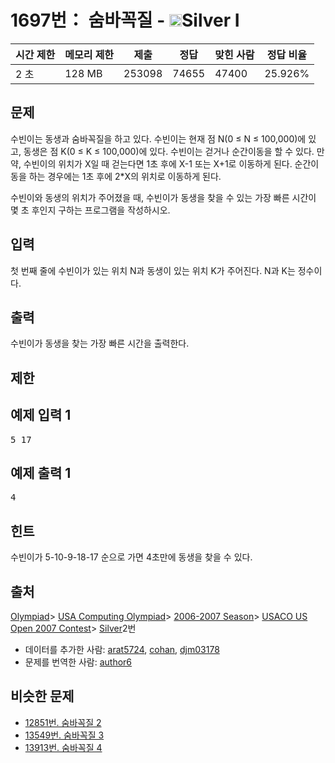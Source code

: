 # 1697번： 숨바꼭질 - <img src="https://static.solved.ac/tier_small/10.svg" style="height:20px" />Silver I


| 시간 제한 | 메모리 제한 | 제출 | 정답 | 맞힌 사람 | 정답 비율 |
| --- | --- | --- | --- | --- | --- |
| 2 초 | 128 MB | 253098 | 74655 | 47400 | 25.926% |


## 문제


수빈이는 동생과 숨바꼭질을 하고 있다. 수빈이는 현재 점 N(0 ≤ N ≤ 100,000)에 있고, 동생은 점 K(0 ≤ K ≤ 100,000)에 있다. 수빈이는 걷거나 순간이동을 할 수 있다. 만약, 수빈이의 위치가 X일 때 걷는다면 1초 후에 X-1 또는 X+1로 이동하게 된다. 순간이동을 하는 경우에는 1초 후에 2*X의 위치로 이동하게 된다.

수빈이와 동생의 위치가 주어졌을 때, 수빈이가 동생을 찾을 수 있는 가장 빠른 시간이 몇 초 후인지 구하는 프로그램을 작성하시오.




## 입력


첫 번째 줄에 수빈이가 있는 위치 N과 동생이 있는 위치 K가 주어진다. N과 K는 정수이다.




## 출력


수빈이가 동생을 찾는 가장 빠른 시간을 출력한다.




## 제한




## 예제 입력 1


<pre>5 17
</pre>


## 예제 출력 1


<pre>4
</pre>




## 힌트


수빈이가 5-10-9-18-17 순으로 가면 4초만에 동생을 찾을 수 있다.





## 출처


[Olympiad](/category/2)> [USA Computing Olympiad](/category/106)> [2006-2007 Season](/category/155)> [USACO US Open 2007 Contest](/category/162)> [Silver](/category/detail/710)2번
- 데이터를 추가한 사람: [arat5724](/user/arat5724), [cohan](/user/cohan), [djm03178](/user/djm03178)
- 문제를 번역한 사람: [author6](/user/author6)



## 비슷한 문제


- [12851번. 숨바꼭질 2](/problem/12851)
- [13549번. 숨바꼭질 3](/problem/13549)
- [13913번. 숨바꼭질 4](/problem/13913)




